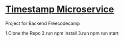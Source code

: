 # [Timestamp Microservice](https://www.freecodecamp.org/learn/apis-and-microservices/apis-and-microservices-projects/timestamp-microservice)

Project for Backend Freecodecamp

1.Clone the Repo
2.run npm install
3.run npm run start
